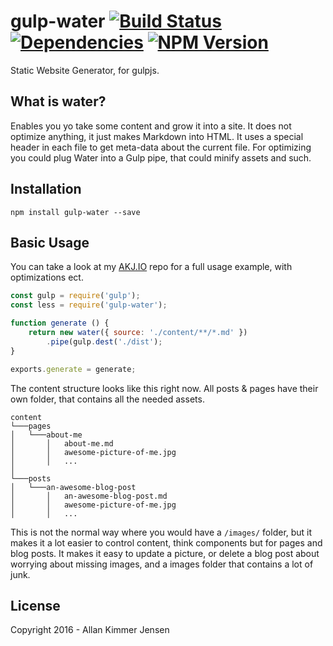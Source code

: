 # gulp-water [![Build Status](https://travis-ci.org/Saturate/gulp-water.svg)](https://travis-ci.org/Saturate/gulp-water) [![Dependencies](https://david-dm.org/Saturate/gulp-water.svg)](https://david-dm.org/Saturate/gulp-water) [![NPM Version](https://img.shields.io/npm/v/gulp-water.svg)](https://www.npmjs.com/package/gulp-water)
Static Website Generator, for gulpjs.

## What is water?
Enables you yo take some content and grow it into a site. It does not optimize anything, it just makes Markdown into HTML.
It uses a special header in each file to get meta-data about the current file. For optimizing you could plug Water into a Gulp pipe, that could minify assets and such.

## Installation

```
npm install gulp-water --save
```

## Basic Usage

You can take a look at  my [AKJ.IO](https://github.com/Saturate/AKJIO) repo for a full usage example, with optimizations ect.

```js
const gulp = require('gulp');
const less = require('gulp-water');

function generate () {
	return new water({ source: './content/**/*.md' })
		.pipe(gulp.dest('./dist');
}

exports.generate = generate;
```

The content structure looks like this right now. All posts & pages have their own folder, that contains all the needed assets.

```
content
└───pages
│   └───about-me
│       │   about-me.md
│       │   awesome-picture-of-me.jpg
│       │   ...
│
└───posts
│   └───an-awesome-blog-post
│       │   an-awesome-blog-post.md
│       │   awesome-picture-of-me.jpg
│       │   ...
```

This is not the normal way where you would have a `/images/` folder, but it makes it a lot easier to control content, think components but for pages and blog posts. It makes it easy to update a picture, or delete a blog post about worrying about missing images, and a images folder that contains a lot of junk.

## License

Copyright 2016 - Allan Kimmer Jensen
